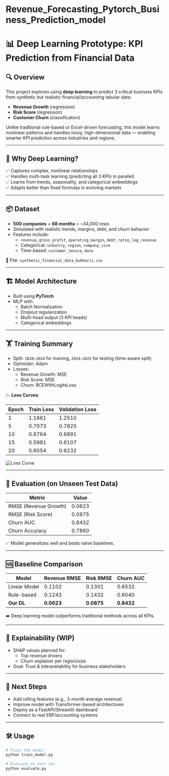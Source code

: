 # Revenue_Forecasting_Pytorch_Business_Prediction_model
# 📊 Deep Learning Prototype: KPI Prediction from Financial Data

## 🔍 Overview

This project explores using **deep learning** to predict 3 critical business KPIs from synthetic but realistic financial/accounting tabular data:

- **Revenue Growth** (regression)
- **Risk Score** (regression)
- **Customer Churn** (classification)

Unlike traditional rule-based or Excel-driven forecasting, this model learns nonlinear patterns and handles noisy, high-dimensional data — enabling smarter KPI prediction across industries and regions.

---

## 🧠 Why Deep Learning?

✅ Captures complex, nonlinear relationships  
✅ Handles multi-task learning (predicting all 3 KPIs in parallel)  
✅ Learns from trends, seasonality, and categorical embeddings  
✅ Adapts better than fixed formulas in evolving markets

---

## 📦 Dataset

- **500 companies** × **68 months** = ~34,000 rows
- Simulated with realistic trends, margins, debt, and churn behavior
- Features include:  
  - `revenue`, `gross_profit`, `operating_margin`, `debt_ratio`, `log_revenue`
  - Categorical: `industry`, `region`, `company_size`
  - Time-based: `customer_tenure`, `date`

📁 File: `synthetic_financial_data_bukharii.csv`

---

## 🏗️ Model Architecture

- Built using **PyTorch**
- MLP with:
  - Batch Normalization
  - Dropout regularization
  - Multi-head output (3 KPI heads)
  - Categorical embeddings

---

## 🏋️ Training Summary

- Split: `2020–2024` for training, `2024–2025` for testing (time-aware split)
- Optimizer: Adam
- Losses:
  - Revenue Growth: MSE
  - Risk Score: MSE
  - Churn: BCEWithLogitsLoss

📉 **Loss Curves**:

| Epoch | Train Loss | Validation Loss |
|-------|------------|-----------------|
| 1     | 1.1861     | 1.2510          |
| 5     | 0.7073     | 0.7825          |
| 10    | 0.6764     | 0.6891          |
| 15    | 0.5981     | 0.6107          |
| 20    | 0.6054     | 0.6232          |

![Loss Curve](assets/loss_plot.png)

---

## 🧪 Evaluation (on Unseen Test Data)

| Metric               | Value   |
|----------------------|---------|
| RMSE (Revenue Growth)| 0.0623  |
| RMSE (Risk Score)    | 0.0875  |
| Churn AUC            | 0.8432  |
| Churn Accuracy       | 0.7860  |

✅ Model generalizes well and beats naive baselines.

---

## 🆚 Baseline Comparison

| Model        | Revenue RMSE | Risk RMSE | Churn AUC |
|--------------|--------------|-----------|-----------|
| Linear Model | 0.1102       | 0.1301    | 0.6532    |
| Rule-based   | 0.1243       | 0.1432    | 0.6040    |
| **Our DL**   | **0.0623**   | **0.0875**| **0.8432**|

➡️ Deep learning model outperforms traditional methods across all KPIs.

---

## 🔎 Explainability (WIP)

- SHAP values planned for:
  - Top revenue drivers
  - Churn explainer per region/size
- Goal: Trust & interpretability for business stakeholders

---

## 🚀 Next Steps

- Add rolling features (e.g., 3-month average revenue)
- Improve model with Transformer-based architectures
- Deploy as a FastAPI/Streamlit dashboard
- Connect to real ERP/accounting systems

---

## 🛠️ Usage

```bash
# Train the model
python train_model.py

# Evaluate on test set
python evaluate.py
